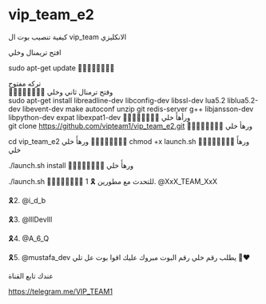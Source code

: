 # vip_team_e2
كيفية تنصيب بوت ال vip_team الانكليزي 


افتح تريمنال وخلي 

sudo apt-get update 
🔸➖🔹➖🔸➖🔹➖

تركه مفتوح    
🔸➖🔹➖🔸➖🔹➖
وفتح ترمنال ثاني وخلي    
sudo apt-get install libreadline-dev libconfig-dev libssl-dev lua5.2 liblua5.2-dev libevent-dev make autoconf unzip git redis-server g++ libjansson-dev libpython-dev expat libexpat1-dev
🔸➖🔹➖🔸➖🔹➖
ورأهأَ خلي  
git clone https://github.com/vipteam1/vip_team_e2.git
🔸➖🔹➖🔸➖🔹➖
ورهأ خلي    

cd vip_team_e2
ورهأَ خلي 
🔸➖🔹➖🔸➖🔹➖
chmod +x launch.sh
🔸➖🔹➖🔸➖🔹➖
ورهأَ خلي 

./launch.sh install
🔸➖🔹➖🔸➖🔹➖
ورهأَ خلي  

./launch.sh 
🔸➖🔹➖🔸➖🔹➖
للتحدث مع مطورين 
🎗 1. @XxX_TEAM_XxX 
 
🎗2. @i_d_b 
  
🎗3. @lIlDevlIl
 
🎗4. @A_6_Q

🎗5. @mustafa_dev
يطلب رقم خلي رقم البوت 
مبروك عليك اقوا بوت عل تلي 🌝❤️

عندك تابع القناة 

https://telegram.me/VIP_TEAM1
